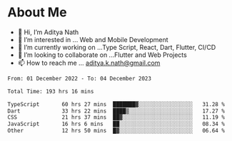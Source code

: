 # About Me

- 👋 Hi, I’m Aditya Nath
- 👀 I’m interested in ... Web and Mobile Development
- 🌱 I’m currently working on ...Type Script, React, Dart, Flutter, CI/CD
- 💞️ I’m looking to collaborate on ...Flutter and Web Projects
- 📫 How to reach me ... aditya.k.nath@gmail.com

<!--START_SECTION:waka-->

```txt
From: 01 December 2022 - To: 04 December 2023

Total Time: 193 hrs 16 mins

TypeScript       60 hrs 27 mins  ███████▓░░░░░░░░░░░░░░░░░   31.28 %
Dart             33 hrs 22 mins  ████▒░░░░░░░░░░░░░░░░░░░░   17.27 %
CSS              21 hrs 37 mins  ██▓░░░░░░░░░░░░░░░░░░░░░░   11.19 %
JavaScript       16 hrs 6 mins   ██░░░░░░░░░░░░░░░░░░░░░░░   08.34 %
Other            12 hrs 50 mins  █▓░░░░░░░░░░░░░░░░░░░░░░░   06.64 %
```

<!--END_SECTION:waka-->

<!---
kronosking007/kronosking007 is a ✨ special ✨ repository because its `README.md` (this file) appears on your GitHub profile.
You can click the Preview link to take a look at your changes.
--->
